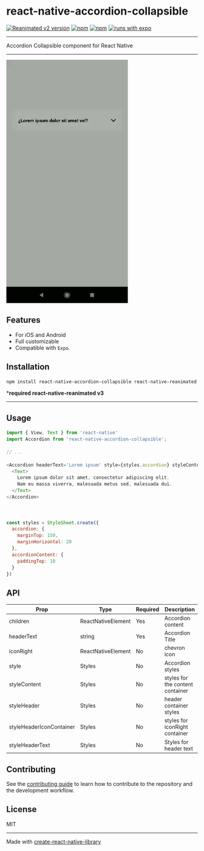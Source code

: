 # react-native-accordion-collapsible

[![Reanimated v2 version](https://img.shields.io/github/package-json/v/gorhom/react-native-bottom-sheet/master?label=Reanimated%20v2&style=flat-square)]() [![npm](https://img.shields.io/npm/l/@gorhom/bottom-sheet?style=flat-square)]() [![npm](https://img.shields.io/badge/types-included-blue?style=flat-square)]() [![runs with expo](https://img.shields.io/badge/Runs%20with%20Expo-4630EB.svg?style=flat-square&logo=EXPO&labelColor=f3f3f3&logoColor=000)](https://expo.io/)

***
Accordion Collapsible component for React Native
***

![demo](./assets/react-native-accordion-collapsible.gif)

## Features
- For iOS and Android
- Full customizable
- Compatible with `Expo`.

## Installation

```sh
npm install react-native-accordion-collapsible react-native-reanimated
```
***required react-native-reanimated v3**
***


## Usage

```js
import { View, Text } from 'react-native'
import Accordion from 'react-native-accordion-collapsible';

// ...

<Accordion headerText='Lorem ipsum' style={styles.accordion} styleContent={accordionContent}>
  <Text>
    Lorem ipsum dolor sit amet, consectetur adipiscing elit.
    Nam eu massa viverra, malesuada metus sed, malesuada dui.
  </Text>
</Accordion>



const styles = StyleSheet.create({
  accordion: {
    marginTop: 150,
    marginHorizontal: 20
  },
  accordionContent: {
    paddingTop: 10
  }
})

```

## API

| Prop                     | Type                   | Required |  Description      | 
| ------------------------ | ---------------------- | -------- | ----------------- |    
| children                 | ReactNativeElement     | Yes      | Accordion content |
| headerText               | string                 | Yes      | Accordion Title   |
| iconRight                | ReactNativeElement     | No       | chevron icon
| style                    | Styles                 | No       | Accordion styles
| styleContent             | Styles                 | No       | styles for the content container 
| styleHeader              | Styles                 | No       | header container styles 
| styleHeaderIconContainer | Styles                 | No       | styles for iconRight container 
| styleHeaderText          | Styles                 | No       | Styles for header text 


## Contributing

See the [contributing guide](CONTRIBUTING.md) to learn how to contribute to the repository and the development workflow.

## License

MIT

---

Made with [create-react-native-library](https://github.com/callstack/react-native-builder-bob)
